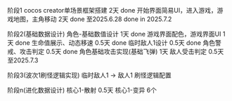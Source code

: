 阶段1
  cocos creator单场景框架搭建  2天 done
  开始界面简易UI，进入游戏，游戏地图，主角移动  2天 done
  至2025.6.28  done in 2025.7.2
  
阶段2(基础数据设计)
  角色-基础数值设计 1天 done
  游戏界面配色，游戏界面UI 1天 done
  生命值展示、动态移速 0.5天 done
  临时敌人1设计 0.5天 done
  角色警戒、攻击判定 0.5天 done
  角色基础攻击实现(基础飞弹) 1天
  敌人受击判定 0.5天
  至2025.7.3

阶段3(波次1刷怪逻辑实现)
  临时敌人1 -> 敌人1
  刷怪逻辑配置

阶段n(进化数据设计)
  核心1-散射 0.5天
  核心1-变异 6个